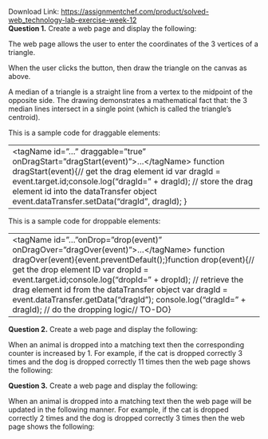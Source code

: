 Download Link: https://assignmentchef.com/product/solved-web_technology-lab-exercise-week-12
<br>
<strong>Question 1.</strong> Create a web page and display the following:​

The web page allows the user to enter the coordinates of the 3 vertices of a triangle.

When the user clicks the button, then draw the triangle on the canvas as above.

A median of a triangle is a straight line from a vertex to the midpoint of the opposite side. The drawing demonstrates a mathematical fact that: the 3 median lines intersect in a single point (which is called the triangle’s centroid).

This is a sample code for draggable elements:

<table width="624">

 <tbody>

  <tr>

   <td width="624">&lt;tagName id=”…”           draggable=”true”           onDragStart=”dragStart(event)”&gt;…&lt;/tagName&gt; function dragStart(event){// get the drag element id   var dragId = event.target.id;console.log(“dragId=” + dragId); // store the drag element id into the dataTransfer object   event.dataTransfer.setData(“dragId”, dragId); }</td>

  </tr>

 </tbody>

</table>







This is a sample code for droppable elements:

<table width="624">

 <tbody>

  <tr>

   <td width="624">&lt;tagName id=”…”onDrop=”drop(event)”           onDragOver=”dragOver(event)”&gt;…&lt;/tagName&gt; function dragOver(event){event.preventDefault();}function drop(event){// get the drop element ID   var dropId = event.target.id;console.log(“dropId=” + dropId); // retrieve the drag element id from the dataTransfer object   var dragId = event.dataTransfer.getData(“dragId”);   console.log(“dragId=” + dragId); // do the dropping logic// TO-DO}</td>

  </tr>

 </tbody>

</table>

<strong>Question 2.</strong> Create a web page and display the following:​










When an animal is dropped into a matching text then the corresponding counter is increased by 1. For example, if the cat is dropped correctly 3 times and the dog is dropped correctly 11 times then the web page shows the following:

<strong>Question 3.</strong> Create a web page and display the following:​

When an animal is dropped into a matching text then the web page will be updated in the following manner. For example, if the cat is dropped correctly 2 times and the dog is dropped correctly 3 times then the web page shows the following: